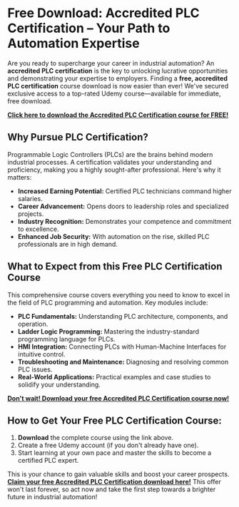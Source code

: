 # Free Download: Accredited PLC Certification – Your Path to Automation Expertise

Are you ready to supercharge your career in industrial automation? An **accredited PLC certification** is the key to unlocking lucrative opportunities and demonstrating your expertise to employers. Finding a **free, accredited PLC certification** course download is now easier than ever! We've secured exclusive access to a top-rated Udemy course—available for immediate, free download.

[**Click here to download the Accredited PLC Certification course for FREE!**](https://udemywork.com/accredited-plc-certification)

## Why Pursue PLC Certification?

Programmable Logic Controllers (PLCs) are the brains behind modern industrial processes. A certification validates your understanding and proficiency, making you a highly sought-after professional. Here's why it matters:

*   **Increased Earning Potential:** Certified PLC technicians command higher salaries.
*   **Career Advancement:** Opens doors to leadership roles and specialized projects.
*   **Industry Recognition:** Demonstrates your competence and commitment to excellence.
*   **Enhanced Job Security:** With automation on the rise, skilled PLC professionals are in high demand.

## What to Expect from this Free PLC Certification Course

This comprehensive course covers everything you need to know to excel in the field of PLC programming and automation. Key modules include:

*   **PLC Fundamentals:** Understanding PLC architecture, components, and operation.
*   **Ladder Logic Programming:** Mastering the industry-standard programming language for PLCs.
*   **HMI Integration:** Connecting PLCs with Human-Machine Interfaces for intuitive control.
*   **Troubleshooting and Maintenance:** Diagnosing and resolving common PLC issues.
*   **Real-World Applications:** Practical examples and case studies to solidify your understanding.

[**Don't wait! Download your free Accredited PLC Certification course now!**](https://udemywork.com/accredited-plc-certification)

## How to Get Your Free PLC Certification Course:

1.  **Download** the complete course using the link above.
2.  Create a free Udemy account (if you don't already have one).
3.  Start learning at your own pace and master the skills to become a certified PLC expert.

This is your chance to gain valuable skills and boost your career prospects. **[Claim your free Accredited PLC Certification download here!](https://udemywork.com/accredited-plc-certification)** This offer won't last forever, so act now and take the first step towards a brighter future in industrial automation!

